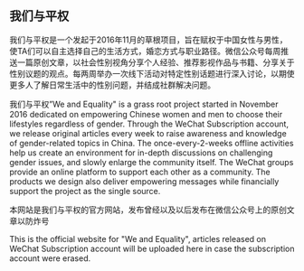 ## 我们与平权

我们与平权是一个发起于2016年11月的草根项目，旨在赋权于中国女性与男性，使TA们可以自主选择自己的生活方式，婚恋方式与职业路径。微信公众号每周推送一篇原创文章，以社会性别视角分享个人经验、推荐影视作品与书籍、分享关于性别议题的观点。每两周举办一次线下活动对特定性别话题进行深入讨论，以期使更多人了解日常生活中的性别问题，并结成社群解决问题。

我们与平权”We and Equality" is a grass root project started in November 2016 dedicated on empowering Chinese women and men to choose their lifestyles regardless of gender. Through the WeChat Subscription account, we release original articles every week to raise awareness and knowledge of gender-related topics in China. The once-every-2-weeks offline activities help us create an environment for in-depth discussions on challenging gender issues, and slowly enlarge the community itself. The WeChat groups provide an online platform to support each other as a community. The products we design also deliver empowering messages while financially support the project as the single source.

本网站是我们与平权的官方网站，发布曾经以及以后发布在微信公众号上的原创文章以防炸号

This is the official website for "We and Equality", articles released on WeChat Subscription account will be uploaded here in case the subscription account were erased.

